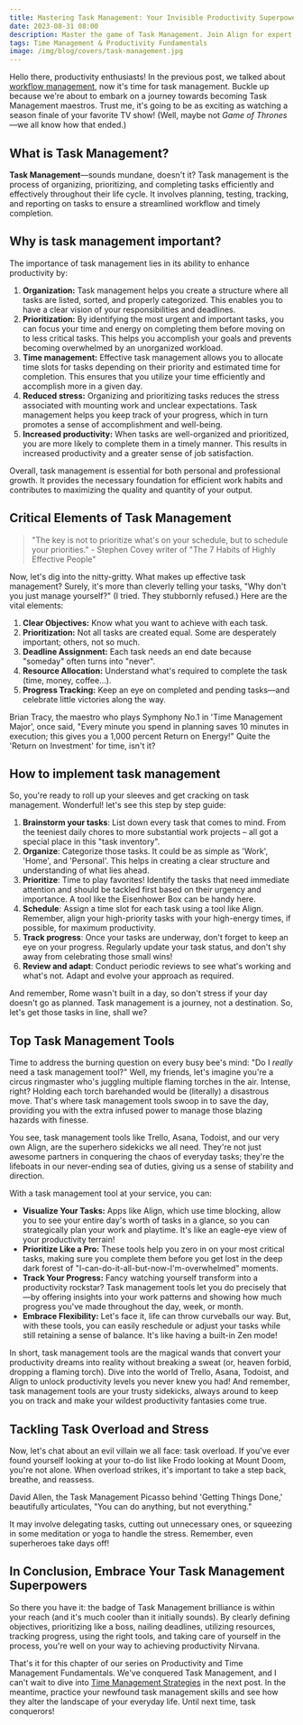 ```yaml
---
title: Mastering Task Management: Your Invisible Productivity Superpower
date: 2023-08-31 08:00
description: Master the game of Task Management. Join Align for expert tips on managing your to-dos effectively
tags: Time Management & Productivity Fundamentals
image: /img/blog/covers/task-management.jpg
---
```

Hello there, productivity enthusiasts! In the previous post, we talked about [workflow management](/blog/workflow-management/), now it's time for task management. Buckle up because we're about to embark on a journey towards becoming Task Management maestros. Trust me, it's going to be as exciting as watching a season finale of your favorite TV show! (Well, maybe not *Game of Thrones*—we all know how that ended.)

## What is Task Management?

**Task Management**—sounds mundane, doesn't it? Task management is the process of organizing, prioritizing, and completing tasks efficiently and effectively throughout their life cycle. It involves planning, testing, tracking, and reporting on tasks to ensure a streamlined workflow and timely completion.

## Why is task management important?

The importance of task management lies in its ability to enhance productivity by:

1. **Organization:** Task management helps you create a structure where all tasks are listed, sorted, and properly categorized. This enables you to have a clear vision of your responsibilities and deadlines.
2. **Prioritization:** By identifying the most urgent and important tasks, you can focus your time and energy on completing them before moving on to less critical tasks. This helps you accomplish your goals and prevents becoming overwhelmed by an unorganized workload.
3. **Time management:** Effective task management allows you to allocate time slots for tasks depending on their priority and estimated time for completion. This ensures that you utilize your time efficiently and accomplish more in a given day.
4. **Reduced stress:** Organizing and prioritizing tasks reduces the stress associated with mounting work and unclear expectations. Task management helps you keep track of your progress, which in turn promotes a sense of accomplishment and well-being.
5. **Increased productivity:** When tasks are well-organized and prioritized, you are more likely to complete them in a timely manner. This results in increased productivity and a greater sense of job satisfaction.

Overall, task management is essential for both personal and professional growth. It provides the necessary foundation for efficient work habits and contributes to maximizing the quality and quantity of your output.

## Critical Elements of Task Management

> "The key is not to prioritize what's on your schedule, but to schedule your priorities." - Stephen Covey writer of "The 7 Habits of Highly Effective People"

Now, let's dig into the nitty-gritty. What makes up effective task management? Surely, it's more than cleverly telling your tasks, "Why don't you just manage yourself?" (I tried. They stubbornly refused.) Here are the vital elements:

1. **Clear Objectives:** Know what you want to achieve with each task.
2. **Prioritization:** Not all tasks are created equal. Some are desperately important; others, not so much.
3. **Deadline Assignment:** Each task needs an end date because "someday" often turns into "never".
4. **Resource Allocation:** Understand what's required to complete the task (time, money, coffee...).
5. **Progress Tracking:** Keep an eye on completed and pending tasks—and celebrate little victories along the way.

Brian Tracy, the maestro who plays Symphony No.1 in 'Time Management Major', once said, "Every minute you spend in planning saves 10 minutes in execution; this gives you a 1,000 percent Return on Energy!" Quite the 'Return on Investment' for time, isn't it?

## How to implement task management

So, you're ready to roll up your sleeves and get cracking on task management. Wonderful! let's see this step by step guide:

1. **Brainstorm your tasks**: List down every task that comes to mind. From the teeniest daily chores to more substantial work projects – all got a special place in this "task inventory".
2. **Organize**: Categorize those tasks. It could be as simple as 'Work', 'Home', and 'Personal'. This helps in creating a clear structure and understanding of what lies ahead.
3. **Prioritize**: Time to play favorites! Identify the tasks that need immediate attention and should be tackled first based on their urgency and importance. A tool like the Eisenhower Box can be handy here.
4. **Schedule**: Assign a time slot for each task using a tool like Align. Remember, align your high-priority tasks with your high-energy times, if possible, for maximum productivity.
5. **Track progress**: Once your tasks are underway, don't forget to keep an eye on your progress. Regularly update your task status, and don't shy away from celebrating those small wins!
6. **Review and adapt**: Conduct periodic reviews to see what's working and what's not. Adapt and evolve your approach as required.

And remember, Rome wasn't built in a day, so don't stress if your day doesn't go as planned. Task management is a journey, not a destination. So, let's get those tasks in line, shall we?

## Top Task Management Tools

Time to address the burning question on every busy bee's mind: "Do I *really* need a task management tool?" Well, my friends, let's imagine you're a circus ringmaster who's juggling multiple flaming torches in the air. Intense, right? Holding each torch barehanded would be (literally) a disastrous move. That's where task management tools swoop in to save the day, providing you with the extra infused power to manage those blazing hazards with finesse.

You see, task management tools like Trello, Asana, Todoist, and our very own Align, are the superhero sidekicks we all need. They're not just awesome partners in conquering the chaos of everyday tasks; they're the lifeboats in our never-ending sea of duties, giving us a sense of stability and direction.

With a task management tool at your service, you can:

- **Visualize Your Tasks:** Apps like Align, which use time blocking, allow you to see your entire day's worth of tasks in a glance, so you can strategically plan your work and playtime. It's like an eagle-eye view of your productivity terrain!
- **Prioritize Like a Pro:** These tools help you zero in on your most critical tasks, making sure you complete them before you get lost in the deep dark forest of "I-can-do-it-all-but-now-I'm-overwhelmed" moments.
- **Track Your Progress:** Fancy watching yourself transform into a productivity rockstar? Task management tools let you do precisely that—by offering insights into your work patterns and showing how much progress you've made throughout the day, week, or month.
- **Embrace Flexibility:** Let's face it, life can throw curveballs our way. But, with these tools, you can easily reschedule or adjust your tasks while still retaining a sense of balance. It's like having a built-in Zen mode!

In short, task management tools are the magical wands that convert your productivity dreams into reality without breaking a sweat (or, heaven forbid, dropping a flaming torch). Dive into the world of Trello, Asana, Todoist, and Align to unlock productivity levels you never knew you had! And remember, task management tools are your trusty sidekicks, always around to keep you on track and make your wildest productivity fantasies come true.

## Tackling Task Overload and Stress

Now, let's chat about an evil villain we all face: task overload. If you've ever found yourself looking at your to-do list like Frodo looking at Mount Doom, you're not alone. When overload strikes, it's important to take a step back, breathe, and reassess. 

David Allen, the Task Management Picasso behind 'Getting Things Done,' beautifully articulates, "You can do anything, but not everything."

It may involve delegating tasks, cutting out unnecessary ones, or squeezing in some meditation or yoga to handle the stress. Remember, even superheroes take days off!

## In Conclusion, Embrace Your Task Management Superpowers

So there you have it: the badge of Task Management brilliance is within your reach (and it's much cooler than it initially sounds). By clearly defining objectives, prioritizing like a boss, nailing deadlines, utilizing resources, tracking progress, using the right tools, and taking care of yourself in the process, you're well on your way to achieving productivity Nirvana.

That's it for this chapter of our series on Productivity and Time Management Fundamentals. We've conquered Task Management, and I can't wait to dive into [Time Management Strategies](/blog/time-management-strategies/) in the next post. In the meantime, practice your newfound task management skills and see how they alter the landscape of your everyday life. Until next time, task conquerors!